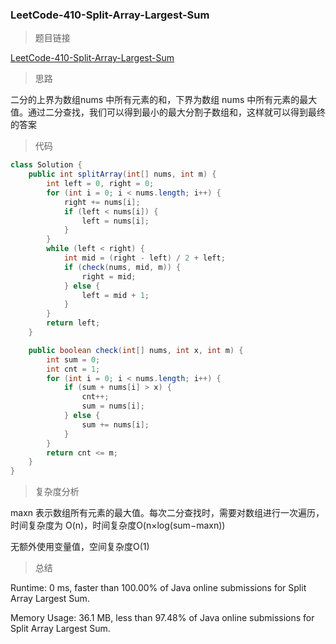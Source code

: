 ### LeetCode-410-Split-Array-Largest-Sum

> 题目链接

[LeetCode-410-Split-Array-Largest-Sum](https://leetcode.com/problems/split-array-largest-sum/)

> 思路

二分的上界为数组nums 中所有元素的和，下界为数组 nums 中所有元素的最大值。通过二分查找，我们可以得到最小的最大分割子数组和，这样就可以得到最终的答案

> 代码

```java
class Solution {
    public int splitArray(int[] nums, int m) {
        int left = 0, right = 0;
        for (int i = 0; i < nums.length; i++) {
            right += nums[i];
            if (left < nums[i]) {
                left = nums[i];
            }
        }
        while (left < right) {
            int mid = (right - left) / 2 + left;
            if (check(nums, mid, m)) {
                right = mid;
            } else {
                left = mid + 1;
            }
        }
        return left;
    }

    public boolean check(int[] nums, int x, int m) {
        int sum = 0;
        int cnt = 1;
        for (int i = 0; i < nums.length; i++) {
            if (sum + nums[i] > x) {
                cnt++;
                sum = nums[i];
            } else {
                sum += nums[i];
            }
        }
        return cnt <= m;
    }
}
```

> 复杂度分析

maxn 表示数组所有元素的最大值。每次二分查找时，需要对数组进行一次遍历，时间复杂度为 O(n)，时间复杂度O(n×log(sum−maxn))

无额外使用变量值，空间复杂度O(1)

> 总结

Runtime: 0 ms, faster than 100.00% of Java online submissions for Split Array Largest Sum.

Memory Usage: 36.1 MB, less than 97.48% of Java online submissions for Split Array Largest Sum.
